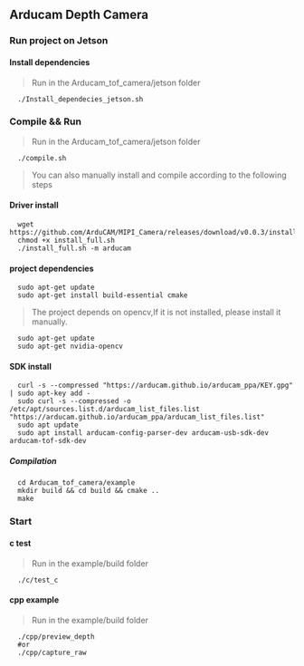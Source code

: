## Arducam Depth Camera
### Run project on Jetson
#### Install dependencies
> Run in the Arducam_tof_camera/jetson folder
```Shell
  ./Install_dependecies_jetson.sh
```
### Compile && Run
> Run in the Arducam_tof_camera/jetson folder
```Shell
  ./compile.sh
```
> You can also manually install and compile according to the following steps
#### Driver install 
```Shell
  wget https://github.com/ArduCAM/MIPI_Camera/releases/download/v0.0.3/install_full.sh
  chmod +x install_full.sh
  ./install_full.sh -m arducam
```
#### project dependencies
```Shell
  sudo apt-get update
  sudo apt-get install build-essential cmake
```
> The project depends on opencv,If it is not installed, please install it manually.
```Shell
  sudo apt-get update
  sudo apt-get nvidia-opencv
```
#### SDK install
```Shell
  curl -s --compressed "https://arducam.github.io/arducam_ppa/KEY.gpg" | sudo apt-key add -
  sudo curl -s --compressed -o /etc/apt/sources.list.d/arducam_list_files.list "https://arducam.github.io/arducam_ppa/arducam_list_files.list"
  sudo apt update
  sudo apt install arducam-config-parser-dev arducam-usb-sdk-dev arducam-tof-sdk-dev
```

##### Compilation

```Shell
  cd Arducam_tof_camera/example
  mkdir build && cd build && cmake ..
  make
```

### Start

#### c test

> Run in the example/build folder

```Shell
  ./c/test_c
```

#### cpp example

> Run in the example/build folder

```Shell
  ./cpp/preview_depth
  #or
  ./cpp/capture_raw
```
